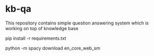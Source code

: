 # kb-qa
This repository contains simple question answering system which is working on top of knowledge base


pip install -r requirements.txt

python -m spacy download en_core_web_sm
